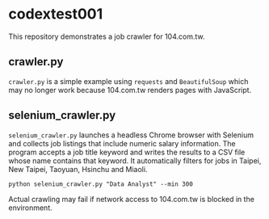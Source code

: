# codextest001

This repository demonstrates a job crawler for 104.com.tw.

## crawler.py

`crawler.py` is a simple example using `requests` and `BeautifulSoup` which may no longer work because 104.com.tw renders pages with JavaScript.

## selenium_crawler.py

`selenium_crawler.py` launches a headless Chrome browser with Selenium and collects job listings that include numeric salary information. The program accepts a job title keyword and writes the results to a CSV file whose name contains that keyword. It automatically filters for jobs in Taipei, New Taipei, Taoyuan, Hsinchu and Miaoli.

```
python selenium_crawler.py "Data Analyst" --min 300
```

Actual crawling may fail if network access to 104.com.tw is blocked in the environment.
